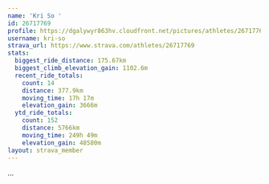 ```yaml
---
name: 'Kri So '
id: 26717769
profile: https://dgalywyr863hv.cloudfront.net/pictures/athletes/26717769/7761026/14/large.jpg
username: kri-so
strava_url: https://www.strava.com/athletes/26717769
stats:
  biggest_ride_distance: 175.67km
  biggest_climb_elevation_gain: 1102.6m
  recent_ride_totals:
    count: 14
    distance: 377.9km
    moving_time: 17h 17m
    elevation_gain: 3666m
  ytd_ride_totals:
    count: 152
    distance: 5766km
    moving_time: 249h 49m
    elevation_gain: 48580m
layout: strava_member
--- 
```

...
